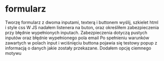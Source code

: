 # formularz

Tworzę formularz z dwoma inputami, texterą i buttonem wyślij, szkielet html i style css
W JS nadałem listenera na buton, oraz określiłem zabezpieczenia przy błędnie wypełnionych inputach.
Zabezpieczenia dotyczą pustych inputów oraz błędnie wypełnionego pola email
Po spełnieniu warunków zawartych w polach input i wciśnięciu buttona pojawia się testowy popup z informacją o danych jakie zostały przekazane.
Dodałem opcję ciemnego motywu